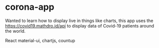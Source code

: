 # corona-app
Wanted to learn how to display live in things like charts, this app uses the  https://covid19.mathdro.id/api to display data of Covid-19 patients around the world.

React
material-ui, chartjs, countup
